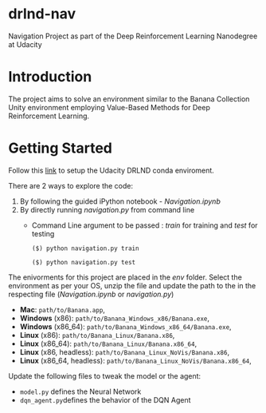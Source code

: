 # drlnd-nav
Navigation Project as part of the Deep Reinforcement Learning Nanodegree at Udacity

# Introduction
The project aims to solve an environment similar to the Banana Collection Unity environment employing Value-Based Methods for Deep Reinforcement Learning.

# Getting Started
Follow this [link](https://github.com/udacity/deep-reinforcement-learning#dependencies) to setup the Udacity DRLND conda enviroment.

There are 2 ways to explore the code:
1. By following the guided iPython notebook - _Navigation.ipynb_
2. By directly running _navigation.py_ from command line
   * Command Line argument to be passed : _train_ for training and _test_ for testing
   
       `($) python navigation.py train`
   
       `($) python navigation.py test`
   
The enivorments for this project are placed in the _env_ folder. Select the environment as per your OS, unzip the file and update the path to the in the respecting file (_Navigation.ipynb_ or _navigation.py_)    

- **Mac**: `path/to/Banana.app`,
- **Windows** (x86): `path/to/Banana_Windows_x86/Banana.exe`,
- **Windows** (x86_64): `path/to/Banana_Windows_x86_64/Banana.exe`,
- **Linux** (x86): `path/to/Banana_Linux/Banana.x86`,
- **Linux** (x86_64): `path/to/Banana_Linux/Banana.x86_64`,
- **Linux** (x86, headless): `path/to/Banana_Linux_NoVis/Banana.x86`,
- **Linux** (x86_64, headless): `path/to/Banana_Linux_NoVis/Banana.x86_64`,

Update the following files to tweak the model or the agent:
- `model.py` defines the Neural Network
- `dqn_agent.py`defines the behavior of the DQN Agent
